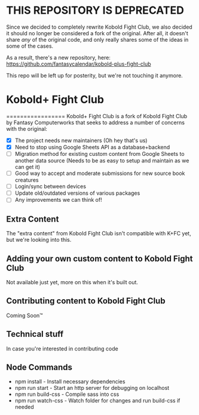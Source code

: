 # THIS REPOSITORY IS DEPRECATED
Since we decided to completely rewrite Kobold Fight Club, we also decided it should no longer be considered a fork of the original. After all, it doesn't share _any_ of the original code, and only really shares some of the ideas in some of the cases.

As a result, there's a new repository, here: https://github.com/fantasycalendar/kobold-plus-fight-club

This repo will be left up for posterity, but we're not touching it anymore.

# Kobold+ Fight Club
=================
Kobold+ Fight Club is a fork of Kobold Fight Club by Fantasy Computerworks that seeks to address a number of concerns with the original: 
- [x] The project needs new maintainers (Oh hey that's us)
- [x] Need to stop using Google Sheets API as a database+backend
- [ ] Migration method for existing custom content from Google Sheets to another data source (Needs to be as easy to setup and maintain as we can get it)
- [ ] Good way to accept and moderate submissions for new source book creatures
- [ ] Login/sync between devices
- [ ] Update old/outdated versions of various packages
- [ ] Any improvements we can think of!

## Extra Content
The "extra content" from Kobold Fight Club isn't compatible with K+FC yet, but we're looking into this.

## Adding your own custom content to Kobold Fight Club
Not available just yet, more on this when it's built out.

## Contributing content to Kobold Fight Club
Coming Soon™

## Technical stuff
In case you're interested in contributing code

## Node Commands
- npm install - Install necessary dependencies
- npm run start - Start an http server for debugging on localhost
- npm run build-css - Compile sass into css
- npm run watch-css - Watch folder for changes and run build-css if needed
